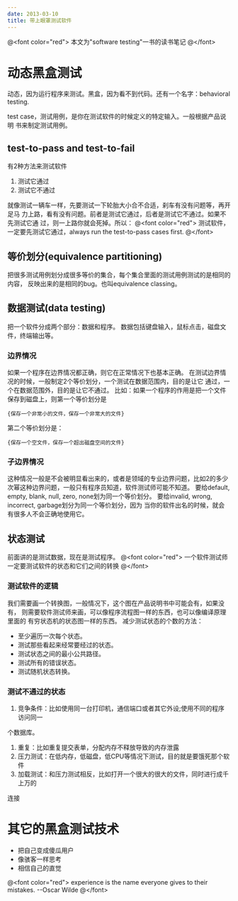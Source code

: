 ```yaml
---
date: 2013-03-10
title: 带上眼罩测试软件
---
```


@&lt;font color="red"&gt; 本文为"software testing"一书的读书笔记
@&lt;/font&gt;

动态黑盒测试
============

动态，因为运行程序来测试。黑盒，因为看不到代码。还有一个名字：behavioral
testing.

test
case，测试用例，是你在测试软件的时候定义的特定输入。一般根据产品说明
书来制定测试用例。

test-to-pass and test-to-fail
-----------------------------

有2种方法来测试软件

1.  测试它通过
2.  测试它不通过

就像测试一辆车一样，先要测试一下轮胎大小合不合适，刹车有没有问题等，再开足马
力上路，看有没有问题。前者是测试它通过，后者是测试它不通过。如果不先测试它通
过，则一上路你就会死掉。所以： @&lt;font color="red"&gt;
测试软件，一定要先测试它通过，always run the test-to-pass cases first.
@&lt;/font&gt;

等价划分(equivalence partitioning)
----------------------------------

把很多测试用例划分成很多等价的集合，每个集合里面的测试用例测试的是相同的内容，
反映出来的是相同的bug。也叫equivalence classing。

数据测试(data testing)
----------------------

把一个软件分成两个部分：数据和程序。
数据包括键盘输入，鼠标点击，磁盘文件，终端输出等。

### 边界情况

如果一个程序在边界情况都正确，则它在正常情况下也基本正确。
在测试边界情况的时候，一般制定2个等价划分，一个测试在数据范围内，目的是让它
通过，一个在数据范围外，目的是让它不通过。
比如：如果一个程序的作用是把一个文件保存到磁盘上，则第一个等价划分是

``` {.example}
{保存一个非常小的文件，保存一个非常大的文件}
```

第二个等价划分是：

``` {.example}
{保存一个空文件，保存一个超出磁盘空间的文件}
```

### 子边界情况

这种情况一般是不会被明显看出来的，或者是领域的专业边界问题，比如2的多少
次幂这种边界问题，一般只有程序员知道，软件测试师可能不知道。
要给default, empty, blank, null, zero, none划为同一个等价划分。
要给invalid, wrong, incorrect, garbage划分为同一个等价划分，因为
当你的软件出名的时候，就会有很多人不会正确地使用它。

状态测试
--------

前面讲的是测试数据，现在是测试程序。 @&lt;font color="red"&gt;
一个软件测试师一定要测试软件的状态和它们之间的转换 @&lt;/font&gt;

### 测试软件的逻辑

我们需要画一个转换图，一般情况下，这个图在产品说明书中可能会有，如果没有，
则需要软件测试师来画，可以像程序流程图一样的东西，也可以像编译原理里面的
有穷状态机的状态图一样的东西。 减少测试状态的个数的方法：

-   至少遍历一次每个状态。
-   测试那些看起来经常要经过的状态。
-   测试状态之间的最小公共路径。
-   测试所有的错误状态。
-   测试随机状态转换。

### 测试不通过的状态

1.  竞争条件：比如使用同一台打印机，通信端口或者其它外设;使用不同的程序访问同一

个数据库。

1.  重复：比如重复提交表单，分配内存不释放导致的内存泄露
2.  压力测试：在低内存，低磁盘，低CPU等情况下测试，目的就是要饿死那个软件
3.  加载测试：和压力测试相反，比如打开一个很大的很大的文件，同时进行成千上万的

连接

其它的黑盒测试技术
==================

-   把自己变成傻瓜用户
-   像骇客一样思考
-   相信自己的直觉

@&lt;font color="red"&gt; experience is the name everyone gives to their
mistakes. --Oscar Wilde @&lt;/font&gt;

